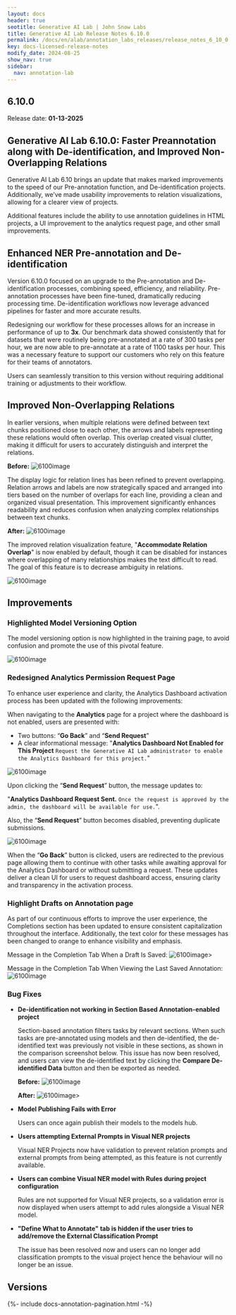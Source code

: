 ```yaml
---
layout: docs
header: true
seotitle: Generative AI Lab | John Snow Labs
title: Generative AI Lab Release Notes 6.10.0
permalink: /docs/en/alab/annotation_labs_releases/release_notes_6_10_0
key: docs-licensed-release-notes
modify_date: 2024-08-25
show_nav: true
sidebar:
  nav: annotation-lab
---
```


<div class="h3-box" markdown="1">

## 6.10.0

Release date: **01-13-2025**

## Generative AI Lab 6.10.0: Faster Preannotation along with De-identification, and Improved Non-Overlapping Relations
Generative AI Lab 6.10 brings an update that makes marked improvements to the speed of our Pre-annotation function, and De-identification projects. Additionally, we’ve made usability improvements to relation visualizations, allowing for a clearer view of projects. 

Additional features include the ability to use annotation guidelines in HTML projects, a UI improvement to the analytics request page, and other small improvements. 

## Enhanced NER Pre-annotation and De-identification
Version 6.10.0 focused on an upgrade to the Pre-annotation and De-identification processes, combining speed, efficiency, and reliability. Pre-annotation processes have been fine-tuned, dramatically reducing processing time. De-identification workflows now leverage advanced pipelines for faster and more accurate results.

Redesigning our workflow for these processes allows for an increase in performance of up to **3x**. Our benchmark data showed consistently that for datasets that were routinely being pre-annotated at a rate of 300 tasks per hour, we are now able to pre-annotate at a rate of 1100 tasks per hour. This was a necessary feature to support our customers who rely on this feature for their teams of annotators.

Users can seamlessly transition to this version without requiring additional training or adjustments to their workflow.

## Improved Non-Overlapping Relations
In earlier versions, when multiple relations were defined between text chunks positioned close to each other, the arrows and labels representing these relations would often overlap. This overlap created visual clutter, making it difficult for users to accurately distinguish and interpret the relations.

**Before:**
![6100image](/assets/images/annotation_lab/6.10.0/1.png)

The display logic for relation lines has been refined to prevent overlapping. Relation arrows and labels are now strategically spaced and arranged into tiers based on the number of overlaps for each line, providing a clean and organized visual presentation. This improvement significantly enhances readability and reduces confusion when analyzing complex relationships between text chunks.

**After:**
![6100image](/assets/images/annotation_lab/6.10.0/2.png)

The improved relation visualization feature, "**Accommodate Relation Overlap**" is now enabled by default, though it can be disabled for instances where overlapping of many relationships makes the text difficult to read. The goal of this feature is to decrease ambiguity in relations.

![6100image](/assets/images/annotation_lab/6.10.0/3.png)

## Improvements
### Highlighted Model Versioning Option

The model versioning option is now highlighted in the training page, to avoid confusion and promote the use of this pivotal feature.

![6100image](/assets/images/annotation_lab/6.10.0/4.png)

### Redesigned Analytics Permission Request Page
To enhance user experience and clarity, the Analytics Dashboard activation process has been updated with the following improvements:

When navigating to the **Analytics** page for a project where the dashboard is not enabled, users are presented with:
- Two buttons: “**Go Back**” and “**Send Request**”
- A clear informational message:
"**Analytics Dashboard Not Enabled for This Project**
`Request the Generative AI Lab administrator to enable the Analytics Dashboard for this project.`"

![6100image](/assets/images/annotation_lab/6.10.0/5.png)

Upon clicking the “**Send Request**” button, the message updates to:

"**Analytics Dashboard Request Sent.**
`Once the request is approved by the admin, the dashboard will be available for use.`".

Also, the “**Send Request**” button becomes disabled, preventing duplicate submissions.

![6100image](/assets/images/annotation_lab/6.10.0/6.png)

When the “**Go Back**” button is clicked, users are redirected to the previous page allowing them to continue with other tasks while awaiting approval for the Analytics Dashboard or without submitting a request. These updates deliver a clean UI for users to request dashboard access, ensuring clarity and transparency in the activation process.

### Highlight Drafts on Annotation page 
As part of our continuous efforts to improve the user experience, the Completions section has been updated to ensure consistent capitalization throughout the interface. Additionally, the text color for these messages has been changed to orange to enhance visibility and emphasis.

Message in the Completion Tab When a Draft Is Saved:
![6100image](/assets/images/annotation_lab/6.10.0/7.png)>

Message in the Completion Tab When Viewing the Last Saved Annotation:
![6100image](/assets/images/annotation_lab/6.10.0/8.png)

### Bug Fixes

- **De-identification not working in Section Based Annotation-enabled project**

  Section-based annotation filters tasks by relevant sections. When such tasks are pre-annotated using models and then de-identified, the de-identified text was previously not visible in these sections, as shown in the comparison screenshot below. This issue has now been resolved, and users can view the de-identified text by clicking the **Compare De-identified Data** button and then be exported as needed.
  
  **Before:**
  ![6100image](/assets/images/annotation_lab/6.10.0/9.png)

  **After:**
  ![6100image](/assets/images/annotation_lab/6.10.0/10.png)>

- **Model Publishing Fails with Error**

  Users can once again publish their models to the models hub.
  
- **Users attempting External Prompts in Visual NER projects**

  Visual NER Projects now have validation to prevent relation prompts and external prompts from being attempted, as this feature is not currently available.

- **Users can combine Visual NER model with Rules during project configuration**

  Rules are not supported for Visual NER projects, so a validation error is now displayed when users attempt to add rules alongside a Visual NER model.

- **"Define What to Annotate" tab is hidden if the user tries to add/remove the External Classification Prompt**

  The issue has been resolved now and users can no longer add classification prompts to the visual project hence the behaviour will no longer be an issue.


</div><div class="prev_ver h3-box" markdown="1">

## Versions

</div>

{%- include docs-annotation-pagination.html -%}